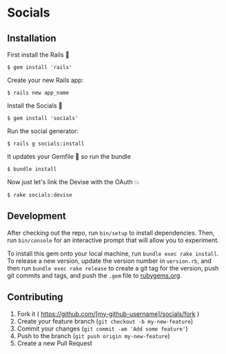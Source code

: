 # Socials

## Installation

First install the Rails :gem:

    $ gem install 'rails'

Create your new Rails app:

    $ rails new app_name 

Install the Socials :gem:

    $ gem install 'socials'

Run the social generator:

    $ rails g socials:install

It updates your Gemfile :page_facing_up: so run the bundle

    $ bundle install

Now just let's link the Devise with the OAuth :boom:

    $ rake socials:devise

## Development

After checking out the repo, run `bin/setup` to install dependencies. Then, run `bin/console` for an interactive prompt that will allow you to experiment. 

To install this gem onto your local machine, run `bundle exec rake install`. To release a new version, update the version number in `version.rb`, and then run `bundle exec rake release` to create a git tag for the version, push git commits and tags, and push the `.gem` file to [rubygems.org](https://rubygems.org).

## Contributing

1. Fork it ( https://github.com/[my-github-username]/socials/fork )
2. Create your feature branch (`git checkout -b my-new-feature`)
3. Commit your changes (`git commit -am 'Add some feature'`)
4. Push to the branch (`git push origin my-new-feature`)
5. Create a new Pull Request
